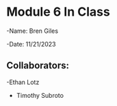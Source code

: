 # Module 6 In Class

-Name: Bren Giles

-Date: 11/21/2023

## Collaborators: ##
-Ethan Lotz
- Timothy Subroto
